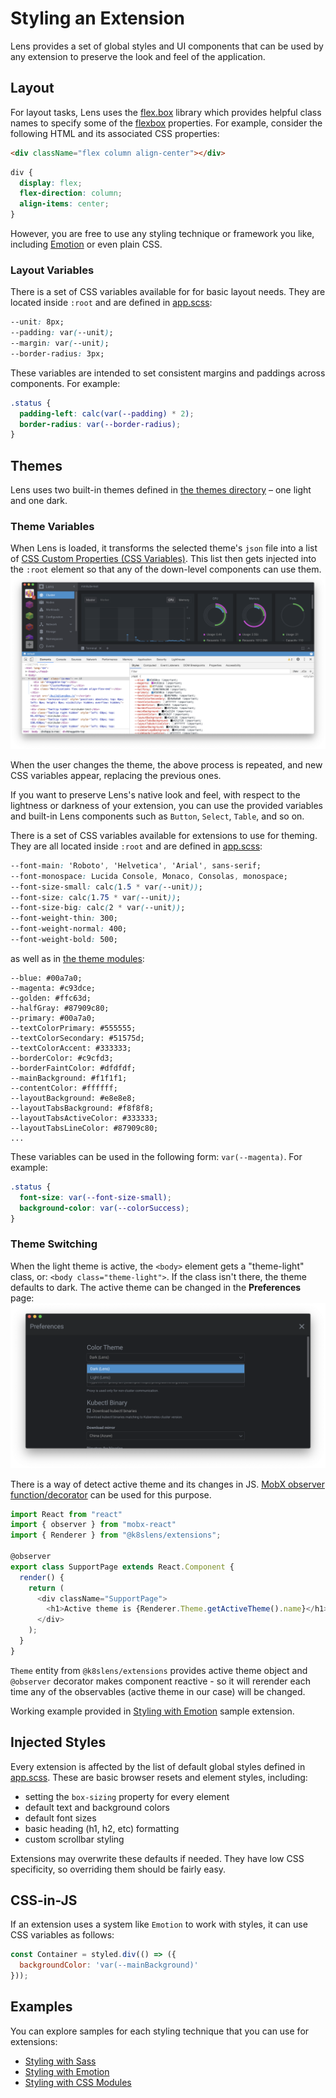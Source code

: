 # Styling an Extension

Lens provides a set of global styles and UI components that can be used by any extension to preserve the look and feel of the application.

## Layout

For layout tasks, Lens uses the [flex.box](https://www.npmjs.com/package/flex.box) library which provides helpful class names to specify some of the [flexbox](https://developer.mozilla.org/en-US/docs/Web/CSS/CSS_Flexible_Box_Layout/Basic_Concepts_of_Flexbox) properties.
For example, consider the following HTML and its associated CSS properties:

```html
<div className="flex column align-center"></div>
```

```css
div {
  display: flex;
  flex-direction: column;
  align-items: center;
}
```

However, you are free to use any styling technique or framework you like, including [Emotion](https://github.com/emotion-js/emotion) or even plain CSS.

### Layout Variables

There is a set of CSS variables available for for basic layout needs.
They are located inside `:root` and are defined in [app.scss](https://github.com/lensapp/lens/blob/master/src/renderer/components/app.scss):

```css
--unit: 8px;
--padding: var(--unit);
--margin: var(--unit);
--border-radius: 3px;
```

These variables are intended to set consistent margins and paddings across components.
For example:

```css
.status {
  padding-left: calc(var(--padding) * 2);
  border-radius: var(--border-radius);
}
```

## Themes

Lens uses two built-in themes defined in [the themes directory](https://github.com/lensapp/lens/tree/master/src/renderer/themes) – one light and one dark.

### Theme Variables

When Lens is loaded, it transforms the selected theme's `json` file into a list of [CSS Custom Properties (CSS Variables)](https://developer.mozilla.org/en-US/docs/Web/CSS/Using_CSS_custom_properties).
This list then gets injected into the `:root` element so that any of the down-level components can use them.
![CSS vars listed in devtools](images/css-vars-in-devtools.png)

When the user changes the theme, the above process is repeated, and new CSS variables appear, replacing the previous ones.

If you want to preserve Lens's native look and feel, with respect to the lightness or darkness of your extension, you can use the provided variables and built-in Lens components such as `Button`, `Select`, `Table`, and so on.

There is a set of CSS variables available for extensions to use for theming.
They are all located inside `:root` and are defined in [app.scss](https://github.com/lensapp/lens/blob/master/src/renderer/components/app.scss):

```css
--font-main: 'Roboto', 'Helvetica', 'Arial', sans-serif;
--font-monospace: Lucida Console, Monaco, Consolas, monospace;
--font-size-small: calc(1.5 * var(--unit));
--font-size: calc(1.75 * var(--unit));
--font-size-big: calc(2 * var(--unit));
--font-weight-thin: 300;
--font-weight-normal: 400;
--font-weight-bold: 500;
```

as well as in [the theme modules](https://github.com/lensapp/lens/tree/master/src/renderer/themes):

```
--blue: #00a7a0;
--magenta: #c93dce;
--golden: #ffc63d;
--halfGray: #87909c80;
--primary: #00a7a0;
--textColorPrimary: #555555;
--textColorSecondary: #51575d;
--textColorAccent: #333333;
--borderColor: #c9cfd3;
--borderFaintColor: #dfdfdf;
--mainBackground: #f1f1f1;
--contentColor: #ffffff;
--layoutBackground: #e8e8e8;
--layoutTabsBackground: #f8f8f8;
--layoutTabsActiveColor: #333333;
--layoutTabsLineColor: #87909c80;
...
```

These variables can be used in the following form: `var(--magenta)`.
For example:

```css
.status {
  font-size: var(--font-size-small);
  background-color: var(--colorSuccess);
}
```

### Theme Switching

When the light theme is active, the `<body>` element gets a "theme-light" class, or: `<body class="theme-light">`.
If the class isn't there, the theme defaults to dark. The active theme can be changed in the **Preferences** page:
![Color Theme](images/theme-selector.png)

There is a way of detect active theme and its changes in JS. [MobX observer function/decorator](https://github.com/mobxjs/mobx-react#observercomponent) can be used for this purpose.

```js
import React from "react"
import { observer } from "mobx-react"
import { Renderer } from "@k8slens/extensions";

@observer
export class SupportPage extends React.Component {
  render() {
    return (
      <div className="SupportPage">
        <h1>Active theme is {Renderer.Theme.getActiveTheme().name}</h1>
      </div>
    );
  }
}
```

`Theme` entity from `@k8slens/extensions` provides active theme object and `@observer` decorator makes component reactive - so it will rerender each time any of the observables (active theme in our case) will be changed.

Working example provided in [Styling with Emotion](https://github.com/lensapp/lens-extension-samples/tree/master/styling-emotion-sample) sample extension.

## Injected Styles

Every extension is affected by the list of default global styles defined in [app.scss](https://github.com/lensapp/lens/blob/master/src/renderer/components/app.scss). These are basic browser resets and element styles, including:

- setting the `box-sizing` property for every element
- default text and background colors
- default font sizes
- basic heading (h1, h2, etc) formatting
- custom scrollbar styling

Extensions may overwrite these defaults if needed. They have low CSS specificity, so overriding them should be fairly easy.

## CSS-in-JS

If an extension uses a system like `Emotion` to work with styles, it can use CSS variables as follows:

```javascript
const Container = styled.div(() => ({
  backgroundColor: 'var(--mainBackground)'
}));
```

## Examples

You can explore samples for each styling technique that you can use for extensions:

- [Styling with Sass](https://github.com/lensapp/lens-extension-samples/tree/master/styling-sass-sample)
- [Styling with Emotion](https://github.com/lensapp/lens-extension-samples/tree/master/styling-emotion-sample)
- [Styling with CSS Modules](https://github.com/lensapp/lens-extension-samples/tree/master/styling-css-modules-sample)

